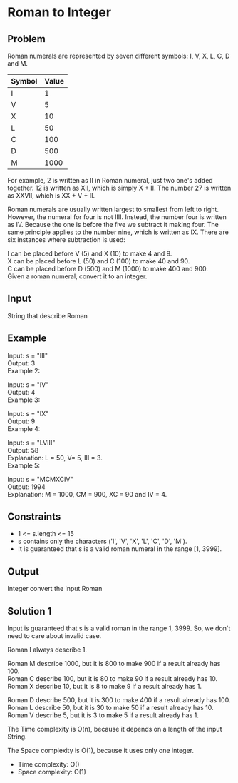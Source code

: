 # Roman to Integer

## Problem

Roman numerals are represented by seven different symbols: I, V, X, L, C, D and M.

Symbol | Value |
----|----|
I | 1
V | 5
X | 10
L | 50
C | 100
D | 500
M | 1000

For example, 2 is written as II in Roman numeral, just two one's added together. 12 is written as XII, which is simply X + II. The number 27 is written as XXVII, which is XX + V + II.

Roman numerals are usually written largest to smallest from left to right. However, the numeral for four is not IIII. Instead, the number four is written as IV. Because the one is before the five we subtract it making four. The same principle applies to the number nine, which is written as IX. There are six instances where subtraction is used:

I can be placed before V (5) and X (10) to make 4 and 9.  
X can be placed before L (50) and C (100) to make 40 and 90.  
C can be placed before D (500) and M (1000) to make 400 and 900.  
Given a roman numeral, convert it to an integer.

## Input

String that describe Roman

## Example

Input: s = "III"  
Output: 3  
Example 2:

Input: s = "IV"  
Output: 4  
Example 3:

Input: s = "IX"  
Output: 9  
Example 4:

Input: s = "LVIII"  
Output: 58  
Explanation: L = 50, V= 5, III = 3.  
Example 5:

Input: s = "MCMXCIV"  
Output: 1994  
Explanation: M = 1000, CM = 900, XC = 90 and IV = 4.

## Constraints

- 1 <= s.length <= 15
- s contains only the characters ('I', 'V', 'X', 'L', 'C', 'D', 'M').
- It is guaranteed that s is a valid roman numeral in the range [1, 3999].

## Output

Integer convert the input Roman

## Solution 1

Input is guaranteed that s is a valid roman in the range 1, 3999. So, we don't need to care about invalid case.

Roman I always describe 1.

Roman M describe 1000, but it is 800 to make 900 if a result already has 100.  
Roman C describe 100, but it is 80 to make 90 if a result already has 10.  
Roman X describe 10, but it is 8 to make 9 if a result already has 1.

Roman D describe 500, but it is 300 to make 400 if a result already has 100.  
Roman L describe 50, but it is 30 to make 50 if a result already has 10.  
Roman V describe 5, but it is 3 to make 5 if a result already has 1.

The Time complexity is O(n), because it depends on a length of the input String.

The Space complexity is O(1), because it uses only one integer.

- Time complexity: O()
- Space complexity: O(1)
